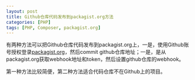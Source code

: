 ```yaml
---
layout: post
title: Github仓库代码发布到packagist.org方法
categories: [PHP]
tags: [PHP, Composer, packagist.org]
---
```

有两种方法可以把Github仓库代码发布到packagist.org上，一是，使用Github账号授权登录[packagist.org](https://packagist.org)，然后commit github仓库地址；一是，是从packagist.org获取webhook地址和token，然后设置github仓库的webhook。

第一种方法比较简便，第二种方法适合代码仓库不在Github上的项目。
